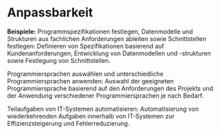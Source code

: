 # Anpassbarkeit

**Beispiele:** Programmspezifikationen festlegen, Datenmodelle und Strukturen aus fachlichen Anforderungen ableiten sowie Schnittstellen festlegen: Definieren von Spezifikationen basierend auf Kundenanforderungen, Entwicklung von Datenmodellen und -strukturen sowie Festlegung von Schnittstellen.

Programmiersprachen auswählen und unterschiedliche Programmiersprachen anwenden: Auswahl der geeigneten Programmiersprache basierend auf den Anforderungen des Projekts und der Anwendung verschiedener Programmiersprachen je nach Bedarf.

Teilaufgaben von IT-Systemen automatisieren: Automatisierung von wiederkehrenden Aufgaben innerhalb von IT-Systemen zur Effizienzsteigerung und Fehlerreduzierung.
